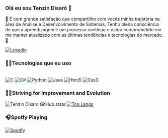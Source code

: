 ### Olá eu sou Tenzin Disaró 👋
🚀 É com grande satisfação que compartilho com vocês minha trajetória na área de Análise e Desenvolvimento de Sistemas. Tenho plena consciência de que a aprendizagem é um processo contínuo e estou comprometido em me manter atualizado com as últimas tendências e tecnologias do mercado.🚀

[![Lnkedin](https://img.shields.io/badge/LinkedIn-0077B5?style=for-the-badge&logo=linkedin&logoColor=white)](https://www.linkedin.com/in/tenzindisaro/)


### 👨‍💻Tecnologias que eu uso 

<div style="display: inline_block"><br/>
   <img align="center" alt="C" src="https://img.shields.io/badge/C-00599C?style=for-the-badge&logo=c&logoColor=white" />
   <img align="center" alt="C#" src="https://img.shields.io/badge/C%23-239120?style=for-the-badge&logo=c-sharp&logoColor=white" />
  <img align="center" alt="Python" src="https://img.shields.io/badge/Python-3776AB?style=for-the-badge&logo=python&logoColor=white" />
  <img align="center" alt="Java" src="https://img.shields.io/badge/JavaScript-F7DF1E?style=for-the-badge&logo=javascript&logoColor=black" />
    <img align="center" alt="Html5" src="https://img.shields.io/badge/HTML-239120?style=for-the-badge&logo=html5&logoColor=white" />
  <img align="center" alt="Css3" src="https://img.shields.io/badge/CSS-239120?&style=for-the-badge&logo=css3&logoColor=white" />
  </div>

### 🚴‍♂️Striving for Improvement and Evolution
   
  ![Tenzin Disaro GitHub stats](https://github-readme-stats-x35s-git-master-tenzindisaro.vercel.app/api?username=tenzindisaro&show_icons=true&theme=dracula)
  [![Top Langs](https://github-readme-stats-x35s-git-master-tenzindisaro.vercel.app/api/top-langs/?username=tenzindisaro&layout=compact)](https://github.com/anuraghazra/github-readme-stats)

### 🎧Spotfy Playing

  [![Spotify](https://novatorem-t7uy-tenzindisaro.vercel.app/api/spotify?background_color=0d1117&border_color=ffffff)](https://open.spotify.com/user/22oipunbsn4vln3pbmtpxrd3y)





 


